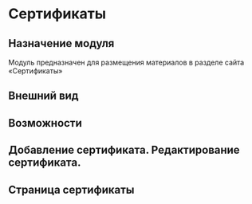 # Сертификаты
## Назначение модуля
Модуль предназначен для размещения материалов в разделе сайта «Сертификаты»
## Внешний вид


## Возможности


## Добавление сертификата. Редактирование сертификата.







## Страница сертификаты








